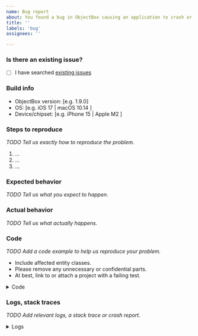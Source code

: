 ```yaml
---
name: Bug report
about: You found a bug in ObjectBox causing an application to crash or throw an exception, or something does not work right.
title: ''
labels: 'bug'
assignees: ''

---
```


<!--

If you are looking for support, please check out our documentation:
- https://swift.objectbox.io/
- https://swift.objectbox.io/faq

-->

### Is there an existing issue?

- [ ] I have searched [existing issues](https://github.com/objectbox/objectbox-swift/issues)

### Build info

- ObjectBox version: [e.g. 1.9.0]
- OS: [e.g. iOS 17 | macOS 10.14 ]
- Device/chipset: [e.g. iPhone 15 | Apple M2 ]

### Steps to reproduce

_TODO Tell us exactly how to reproduce the problem._

1. ...
2. ...
3. ...

### Expected behavior

_TODO Tell us what you expect to happen._

### Actual behavior

_TODO Tell us what actually happens._

### Code

_TODO Add a code example to help us reproduce your problem._

 - Include affected entity classes.
 - Please remove any unnecessary or confidential parts.
 - At best, link to or attach a project with a failing test.

<!--

Please provide a minimal code example.

Things you maybe should also include:
- the entity class
- the Podfile

You can also create a public GitHub repository and link to it below.

Please do not upload screenshots of text, use code blocks like below instead.

Add any other context about the problem:
- Is there anything special about your app?
- May transactions or multi-threading play a role?
- Did you find any workarounds to prevent the issue?

-->

<details><summary>Code</summary>

```swift
[Paste your code here]
```

</details>

### Logs, stack traces

_TODO Add relevant logs, a stack trace or crash report._

<!-- 

- For Swift exceptions include the full stack trace.
- If an iOS device crashes, attach the device crash log: https://help.apple.com/xcode/mac/current/#/dev0f3181c2c
- If an iOS simulator crashes, attach the crash log from `~/Library/Logs/DiagnosticReports`.
- If a macOS device crashes, attach the crash report from Console: https://support.apple.com/guide/console/reports-cnsl664be99a/mac
- Also check logs before the error. ObjectBox logs are tagged with e.g. Box.

-->

<details><summary>Logs</summary>

```console
[Paste your logs here]
```

</details>

